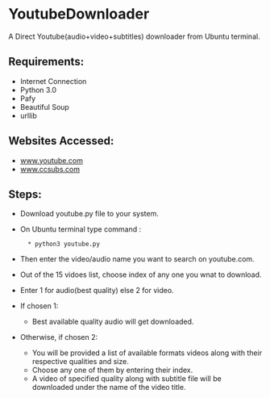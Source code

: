 # YoutubeDownloader
A  Direct Youtube(audio+video+subtitles) downloader from Ubuntu terminal.

## Requirements:
* Internet Connection
* Python 3.0
* Pafy
* Beautiful Soup
* urllib

## Websites Accessed:
* www.youtube.com
* www.ccsubs.com

## Steps:
* Download youtube.py file to your system.
* On Ubuntu terminal type command : 

        * python3 youtube.py
* Then enter the video/audio name you want to  search on youtube.com.
* Out of the 15 vidoes list, choose index of any one you wnat to download.
* Enter 1 for audio(best quality) else 2 for video.
* If chosen 1:
    * Best available quality audio will get downloaded.
* Otherwise, if chosen 2:
   * You will be provided a list of available formats videos along with their respective qualities and size.
   * Choose any one of them by entering their index.
   * A video of specified quality along with subtitle file will be downloaded under the name of the video title.
